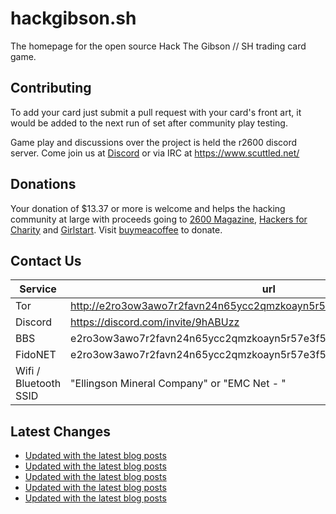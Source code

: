 # hackgibson.sh
The homepage for the open source Hack The Gibson // SH trading card game.


## Contributing

To add your card just submit a pull request with your card's front art, it would be added to the next run of set after community play testing.

Game play and discussions over the project is held the r2600 discord server. Come join us at [Discord](https://discord.com/invite/9hABUzz) or via IRC at https://www.scuttled.net/


## Donations

Your donation of $13.37 or more is welcome and helps the hacking community at large with proceeds going to [2600 Magazine](https://2600.com/), [Hackers for Charity](https://hackersforcharity.org) and [Girlstart](https://girlstart.org).  Visit [buymeacoffee](https://www.buymeacoffee.com/hackgibson.sh) to donate.


## Contact Us

Service | url
-|-
Tor | http://e2ro3ow3awo7r2favn24n65ycc2qmzkoayn5r57e3f56nvjwdcgg32ad.onion
Discord | https://discord.com/invite/9hABUzz
BBS | e2ro3ow3awo7r2favn24n65ycc2qmzkoayn5r57e3f56nvjwdcgg32ad.onion:23
FidoNET | e2ro3ow3awo7r2favn24n65ycc2qmzkoayn5r57e3f56nvjwdcgg32ad.onion:24554
Wifi / Bluetooth SSID | "Ellingson Mineral Company" or "EMC Net - <fidonet address>"

## Latest Changes
<!-- BLOG-POST-LIST:START -->
- [Updated with the latest blog posts](https://github.com/DFW2600/hackgibson.sh/commit/bff7f89d1aced412e8433a680ba7c505a80a8db6)
- [Updated with the latest blog posts](https://github.com/DFW2600/hackgibson.sh/commit/fe3e1fd2d6699f69ac7f84fcc255599c09a58db6)
- [Updated with the latest blog posts](https://github.com/DFW2600/hackgibson.sh/commit/f0b8b72d381fe70180a2423211ea4da011edee14)
- [Updated with the latest blog posts](https://github.com/DFW2600/hackgibson.sh/commit/36fffcdbd844872bd63d20c02bce26e3299073eb)
- [Updated with the latest blog posts](https://github.com/DFW2600/hackgibson.sh/commit/4e9c84f4ed1fedc44256c4421722b144f429a62c)
<!-- BLOG-POST-LIST:END -->
